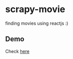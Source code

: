 # scrapy-movie
finding movies using reactjs :)

## Demo

Check [here](https://scrapm.herokuapp.com/)